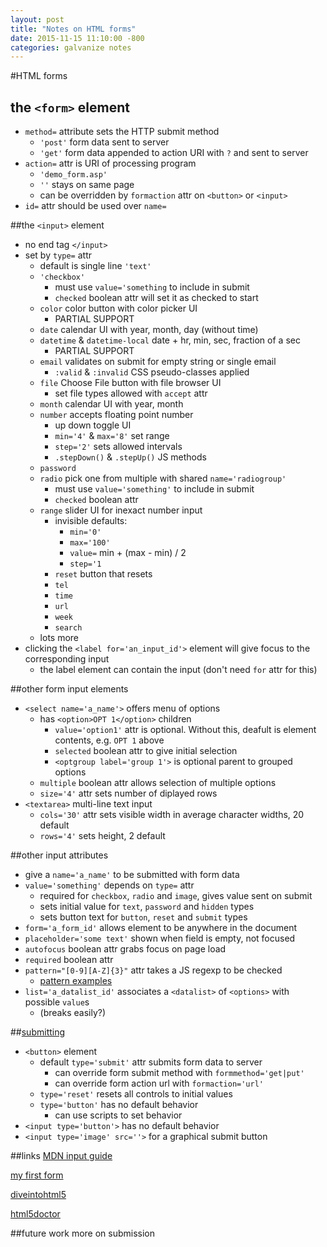 ```yaml
---
layout: post
title: "Notes on HTML forms"
date: 2015-11-15 11:10:00 -800
categories: galvanize notes
---
```

#HTML forms

## the `<form>` element
* `method=` attribute sets the HTTP submit method
	* `'post'` form data sent to server
	* `'get'` form data appended to action URI with `?` and sent to server
* `action=` attr is URI of processing program
	* `'demo_form.asp'`
	* `''` stays on same page
	* can be overridden by `formaction` attr on `<button>` or `<input>`
* `id=` attr should be used over `name=`

##the `<input>` element
* no end tag `</input>`
* set by `type=` attr
	* default is single line `'text'`
	* `'checkbox'`
		* must use `value='something` to include in submit
		* `checked` boolean attr will set it as checked to start
	* `color` color button with color picker UI
		* PARTIAL SUPPORT
	* `date` calendar UI with year, month, day (without time)
	* `datetime` & `datetime-local` date + hr, min, sec, fraction of a sec
		* PARTIAL SUPPORT
	* `email` validates on submit for empty string or single email
		* `:valid` & `:invalid` CSS pseudo-classes applied
	* `file` Choose File button with file browser UI
		* set file types allowed with `accept` attr
	* `month` calendar UI with year, month
	* `number` accepts floating point number
		* up down toggle UI
		* `min='4'` & `max='8'` set range
		* `step='2'` sets allowed intervals
		* `.stepDown()` & `.stepUp()` JS methods
	* `password`
	* `radio` pick one from multiple with shared `name='radiogroup'` 
		* must use `value='something'` to include in submit
		* `checked` boolean attr
	* `range` slider UI for inexact number input
		* invisible defaults:
			* `min='0'`
			* `max='100'`
			* `value=` min + (max - min) / 2
			* `step='1`
		* `reset` button that resets
		* `tel`
		* `time`
		* `url`
		* `week`
		* `search`
	* lots more
* clicking the `<label for='an_input_id'>` element will give focus to the corresponding input
	* the label element can contain the input (don't need `for` attr for this)

##other form input elements
* `<select name='a_name'>` offers menu of options
	* has `<option>OPT 1</option>` children
		* `value='option1'` attr is optional. Without this, deafult is element contents, e.g. `OPT 1` above
		* `selected` boolean attr to give initial selection
		* `<optgroup label='group 1'>` is optional parent to grouped options
	* `multiple` boolean attr allows selection of multiple options
	* `size='4'` attr sets number of diplayed rows
* `<textarea>` multi-line text input
	* `cols='30'` attr sets visible width in average character widths, 20 default
	* `rows='4'` sets height, 2 default

##other input attributes
* give a `name='a_name'` to be submitted with form data
* `value='something'` depends on `type=` attr
	* required for `checkbox`, `radio` and `image`, gives value sent on submit
	* sets initial value for `text`, `password` and `hidden` types
	* sets button text for `button`, `reset` and `submit` types
* `form='a_form_id'` allows element to be anywhere in the document
* `placeholder='some text'` shown when field is empty, not focused
*  `autofocus` boolean attr grabs focus on page load
*  `required` boolean attr
*  `pattern="[0-9][A-Z]{3}"` attr takes a JS regexp to be checked
	* [pattern examples](http://html5pattern.com/Names)
* `list='a_datalist_id'` associates a `<datalist>` of `<options>` with possible `value`s
	* (breaks easily?)


##[submitting](https://developer.mozilla.org/en-US/docs/Web/Guide/HTML/Forms/Sending_and_retrieving_form_data)
* `<button>` element
	* default `type='submit'` attr submits form data to server
		* can override form submit method with `formmethod='get|put'` 
		* can override form action url with `formaction='url'`
	* `type='reset'` resets all controls to initial values
	* `type='button'` has no default behavior
		* can use scripts to set behavior
* `<input type='button'>` has no default behavior
* `<input type='image' src=''>` for a graphical submit button

##links
[MDN input guide](https://developer.mozilla.org/en-US/docs/Web/HTML/Element/Input)

[my first form](https://developer.mozilla.org/en-US/docs/Web/Guide/HTML/Forms/My_first_HTML_form)

[diveintohtml5](http://diveintohtml5.info/forms.html)

[html5doctor](http://html5doctor.com/html5-forms-introduction-and-new-attributes/)

##future work
more on submission

